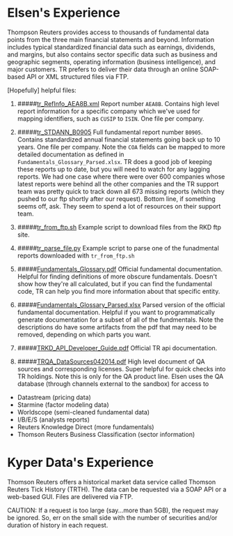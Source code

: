 # Elsen's Experience
Thompson Reuters provides access to thousands of fundamental data points from the three main financial statements and beyond. Information includes typical standardized financial data such as earnings, dividends, and margins, but also contains sector specific data such as business and geographic segments, operating information (business intelligence), and major customers. TR prefers to deliver their data through an online SOAP-based API or XML structured files via FTP.

[Hopefully] helpful files:

1. #####[tr_RefInfo_AEA8B.xml](tr_RefInfo_AEA8B.xml)
Report number `AEA8B`. Contains high level report information for a specific company which we've used for mapping identifiers, such as `CUSIP` to `ISIN`. One file per company.

1. #####[tr_STDANN_B0905](tr_STDANN_B0905)
Full fundamental report number `B0905`. Contains standardized annual financial statements going back up to 10 years. One file per company. Note the `COA` fields can be mapped to more detailed documentation as defined in `Fundamentals_Glossary_Parsed.xlsx`. TR does a good job of keeping these reports up to date, but you will need to watch for any lagging reports. We had one case where there were over 600 companies whose latest reports were behind all the other companies and the TR support team was pretty quick to track down all 673 missing reports (which they pushed to our ftp shortly after our request). Bottom line, if something seems off, ask. They seem to spend a lot of resources on their support team. 

1. #####[tr_from_ftp.sh](tr_from_ftp.sh)
Example script to download files from the RKD ftp site. 

1. #####[tr_parse_file.py](tr_parse_file.py)
Example script to parse one of the funadmental reports downloaded with `tr_from_ftp.sh`

1. #####[Fundamentals_Glossary.pdf](Fundamentals_Glossary.pdf)
Official fundamental documentation. Helpful for finding definitions of more obscure fundamentals. Doesn't show how they're all calculated, but if you can find the fundamental code, TR can help you find more information about that specific entity. 

1. #####[Fundamentals_Glossary_Parsed.xlsx](Fundamentals_Glossary_Parsed.xlsx)
Parsed version of the official fundamental documentation. Helpful if you want to programmatically generate documentation for a subset of all of the fundmentals. Note the descriptions do have some artifacts from the pdf that may need to be removed, depending on which parts you want. 

1. #####[TRKD_API_Developer_Guide.pdf](TRKD_API_Developer_Guide.pdf)
Official TR api documentation.

1. #####[TRQA_DataSources042014.pdf](TRQA_DataSources042014.pdf)
High level document of QA sources and corresponding licenses. Super helpful for quick checks into TR holdings. Note this is only for the QA product line. Elsen uses the QA database (through channels external to the sandbox) for access to
  - Datastream (pricing data)
  - Starmine (factor modeling data)
  - Worldscope (semi-cleaned fundamental data)
  - I/B/E/S (analysts reports)
  - Reuters Knowledge Direct (more fundamentals)
  - Thomson Reuters Business Classification (sector information)

# Kyper Data's Experience
Thomson Reuters offers a historical market data service called Thomson Reuters Tick History (TRTH). The data can be requested via a SOAP API or a web-based GUI. Files are delivered via FTP.

CAUTION: If a request is too large (say...more than 5GB), the request may be ignored. So, err on the small side with the number of securities and/or duration of history in each request.
